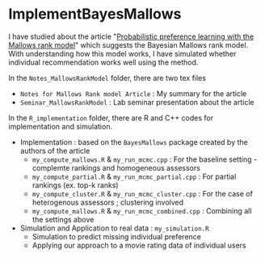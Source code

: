 # ImplementBayesMallows
I have studied about the article "[Probabilistic preference learning with the Mallows rank model](https://jmlr.org/papers/v18/15-481.html)" which suggests the Bayesian Mallows rank model. With understanding how this model works, I have simulated whether individual recommendation works well using the method.

In the `Notes_MallowsRankModel` folder, there are two tex files
- `Notes for Mallows Rank model Article` : My summary for the article
- `Seminar_MallowsRankModel` : Lab seminar presentation about the article  




In the `R_implementation` folder, there are R and C++ codes for implementation and simulation.
- Implementation : based on the `BayesMallows` package created by the authors of the article
    - `my_compute_mallows.R` & `my_run_mcmc.cpp` :  For the baseline setting - complemte rankings and homogeneous assessors
    - `my_compute_partial.R` & `my_run_mcmc_partial.cpp` : For partial rankings (ex. top-k ranks)
    - `my_compute_cluster.R` & `my_run_mcmc_cluster.cpp` : For the case of heterogenous assessors ; clustering involved
    - `my_compute_mallows.R` & `my_run_mcmc_combined.cpp` : Combining all the settings above
- Simulation and Application to real data : `my_simulation.R` 
    - Simulation to predict missing individual preference 
    - Applying our approach to a movie rating data of individual users